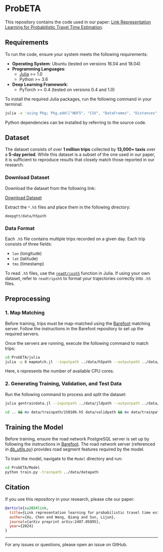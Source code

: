 # ProbETA

This repository contains the code used in our paper: [Link Representation Learning for Probabilistic Travel Time Estimation](https://arxiv.org/abs/2407.05895).

## Requirements

To run the code, ensure your system meets the following requirements:

- **Operating System**: Ubuntu (tested on versions 16.04 and 18.04)
- **Programming Languages**:
  - [Julia](https://julialang.org/downloads/) >= 1.0
  - Python >= 3.6
- **Deep Learning Framework**:
  - PyTorch >= 0.4 (tested on versions 0.4 and 1.0)

To install the required Julia packages, run the following command in your terminal:

```bash
julia -e 'using Pkg; Pkg.add(["HDF5", "CSV", "DataFrames", "Distances", "StatsBase", "JSON", "Lazy", "JLD2", "ArgParse"])'
```

Python dependencies can be installed by referring to the source code.

## Dataset

The dataset consists of over **1 million trips** collected by **13,000+ taxis** over a **5-day period**. While this dataset is a subset of the one used in our paper, it is sufficient to reproduce results that closely match those reported in our research.

### Download Dataset

Download the dataset from the following link:

[Download Dataset](https://drive.google.com/open?id=1tdgarnn28CM01o9hbeKLUiJ1o1lskrqA)

Extract the `*.h5` files and place them in the following directory:

```
deepgtt/data/h5path
```

### Data Format

Each `.h5` file contains multiple trips recorded on a given day. Each trip consists of three fields:

- `lon` (longitude)
- `lat` (latitude)
- `tms` (timestamp)

To read `.h5` files, use the [`readtripsh5`](https://github.com/boathit/deepgtt/blob/master/harbin/julia/Trip.jl#L28) function in Julia. If using your own dataset, refer to `readtripsh5` to format your trajectories correctly into `.h5` files.

## Preprocessing

### 1. Map Matching

Before training, trips must be map-matched using the [Barefoot](https://github.com/boathit/barefoot) matching server. Follow the instructions in the Barefoot repository to set up the required servers.

Once the servers are running, execute the following command to match trips:

```bash
cd ProbETA/julia
julia -p 6 mapmatch.jl --inputpath ../data/h5path --outputpath ../data/jldpath
```

Here, `6` represents the number of available CPU cores.

### 2. Generating Training, Validation, and Test Data

Run the following command to process and split the dataset:

```bash
julia gentraindata.jl --inputpath ../data/jldpath --outputpath ../data/trainpath

cd .. && mv data/trainpath/150106.h5 data/validpath && mv data/trainpath/150107.h5 data/testpath
```

## Training the Model

Before training, ensure the road network PostgreSQL server is set up by following the instructions in [Barefoot](https://github.com/boathit/barefoot). The road network server (referenced in [db_utils.py](https://github.com/boathit/deepgtt/blob/master/harbin/python/db_utils.py#L8)) provides road segment features required by the model.

To train the model, navigate to the `Model` directory and run:

```bash
cd ProbETA/Model
python train.py -trainpath ../data/datapath
```

## Citation

If you use this repository in your research, please cite our paper:

```bibtex
@article{xu2024link,
  title={Link representation learning for probabilistic travel time estimation},
  author={Xu, Chen and Wang, Qiang and Sun, Lijun},
  journal={arXiv preprint arXiv:2407.05895},
  year={2024}
}
```

---

For any issues or questions, please open an issue on GitHub.

